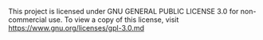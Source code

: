 This project is licensed under GNU GENERAL PUBLIC LICENSE 3.0 for non-commercial
use. To view a copy of this license, visit https://www.gnu.org/licenses/gpl-3.0.md
